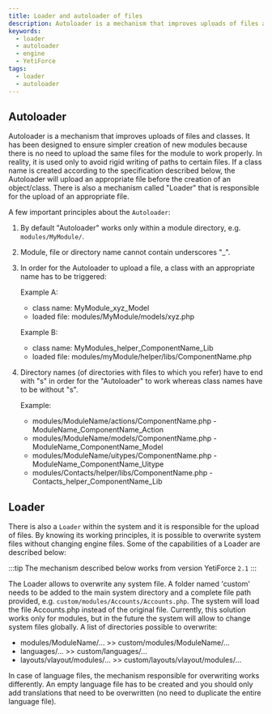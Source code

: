 ```yaml
---
title: Loader and autoloader of files
description: Autoloader is a mechanism that improves uploads of files and classes.
keywords:
  - loader
  - autoloader
  - engine
  - YetiForce
tags:
  - loader
  - autoloader
---
```


## Autoloader

Autoloader is a mechanism that improves uploads of files and classes. It has been designed to ensure simpler creation of new modules because there is no need to upload the same files for the module to work properly. In reality, it is used only to avoid rigid writing of paths to certain files. If a class name is created according to the specification described below, the Autoloader will upload an appropriate file before the creation of an object/class. There is also a mechanism called "Loader" that is responsible for the upload of an appropriate file.

A few important principles about the `Autoloader`:

1. By default "Autoloader" works only within a module directory, e.g. `modules/MyModule/`.
2. Module, file or directory name cannot contain underscores "\_".
3. In order for the Autoloader to upload a file, a class with an appropriate name has to be triggered:

   Example A:

   - class name: MyModule_xyz_Model
   - loaded file: modules/MyModule/models/xyz.php

   Example B:

   - class name: MyModules_helper_ComponentName_Lib
   - loaded file: modules/myModule/helper/libs/ComponentName.php

4. Directory names (of directories with files to which you refer) have to end with "s" in order for the "Autoloader" to work whereas class names have to be without "s".

   Example:

   - modules/ModuleName/actions/ComponentName.php - ModuleName_ComponentName_Action
   - modules/ModuleName/models/ComponentName.php - ModuleName_ComponentName_Model
   - modules/ModuleName/uitypes/ComponentName.php - ModuleName_ComponentName_Uitype
   - modules/Contacts/helper/libs/ComponentName.php - Contacts_helper_ComponentName_Lib

## Loader

There is also a `Loader` within the system and it is responsible for the upload of files. By knowing its working principles, it is possible to overwrite system files without changing engine files. Some of the capabilities of a Loader are described below:

:::tip The mechanism described below works from version YetiForce `2.1`
:::

The Loader allows to overwrite any system file. A folder named 'custom' needs to be added to the main system directory and a complete file path provided, e.g. `custom/modules/Accounts/Accounts.php`. The system will load the file Accounts.php instead of the original file. Currently, this solution works only for modules, but in the future the system will allow to change system files globally. A list of directories possible to overwrite:

- modules/ModuleName/... >> custom/modules/ModuleName/...
- languages/... >> custom/languages/...
- layouts/vlayout/modules/... >> custom/layouts/vlayout/modules/...

In case of language files, the mechanism responsible for overwriting works differently. An empty language file has to be created and you should only add translations that need to be overwritten (no need to duplicate the entire language file).
